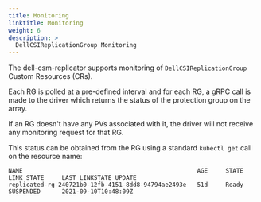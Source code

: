 ```yaml
---
title: Monitoring
linktitle: Monitoring
weight: 6
description: >
  DellCSIReplicationGroup Monitoring
---
```


The dell-csm-replicator supports monitoring of `DellCSIReplicationGroup` Custom Resources (CRs).

Each RG is polled at a pre-defined interval and for each RG, a gRPC call is made to the driver which returns the status of 
the protection group on the array. 

If an RG doesn't have any PVs associated with it, the driver will not receive any monitoring request for that RG.

This status can be obtained from the RG using a standard `kubectl get` call on the resource name:

```terminal
NAME                                                 AGE     STATE   LINK STATE     LAST LINKSTATE UPDATE
replicated-rg-240721b0-12fb-4151-8dd8-94794ae2493e   51d     Ready   SUSPENDED      2021-09-10T10:48:09Z
```


